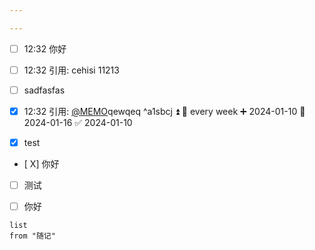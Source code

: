 ```yaml
---

---
```



- [ ] 12:32 你好
- [ ] 12:32 引用: cehisi 11213
- [ ] sadfasfas 
- [x] 12:32 引用: [@MEMO](202401101232005)qewqeq ^a1sbcj ⏫ 🔁 every week ➕ 2024-01-10 📅 2024-01-16 ✅ 2024-01-10

- [X] test
- [ X] 你好
- [ ] 测试
- [ ] 你好


``` dataview
list
from "随记"
```
